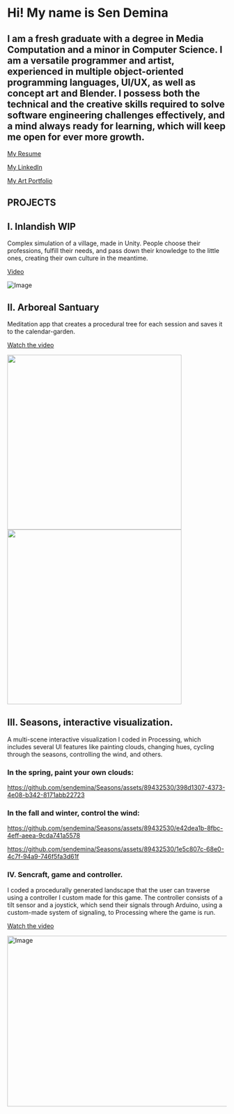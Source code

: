 # Hi! My name is Sen Demina

## I am a fresh graduate with a degree in Media Computation and a minor in Computer Science. I am a versatile programmer and artist, experienced in multiple object-oriented programming languages, UI/UX, as well as concept art and Blender. I possess both the technical and the creative skills required to solve software engineering challenges effectively, and a mind always ready for learning, which will keep me open for ever more growth.

[My Resume](https://drive.google.com/file/d/1Te7J_FSOBpBJl2KEXBR-viCL7WWebBEU/view?usp=sharing)

[My LinkedIn](www.linkedin.com/in/kseniia-demina)

[My Art Portfolio](https://github.com/sendemina/Portfolio)


## PROJECTS

## I. Inlandish WIP
Complex simulation of a village, made in Unity. People choose their professions, fulfill their needs, and pass down their knowledge to the little ones, creating their own culture in the meantime.

[Video](https://youtu.be/4Tig5VRbbjQ)

![Image](https://github.com/user-attachments/assets/314687bf-0866-46a2-b234-54ec6de8a055)


## II. Arboreal Santuary
Meditation app that creates a procedural tree for each session and saves it to the calendar-garden.

[Watch the video](https://www.youtube.com/watch?v=pVTOQnV0uS8)

<img src="https://github.com/user-attachments/assets/bda91451-7666-4add-bc2d-5ef572eacbcc" width="400"/>
<img src="https://github.com/user-attachments/assets/b4df0a82-42fa-4474-8362-ba0650a185e6" width="400"/>




## III. Seasons, interactive visualization. 
A multi-scene interactive visualization I coded in Processing, which includes several UI features like painting clouds, changing hues, cycling through the seasons, controlling the wind, and others. 

### In the spring, paint your own clouds:

https://github.com/sendemina/Seasons/assets/89432530/398d1307-4373-4e08-b342-8171abb22723



### In the fall and winter, control the wind:

https://github.com/sendemina/Seasons/assets/89432530/e42dea1b-8fbc-4eff-aeea-9cda741a5578

https://github.com/sendemina/Seasons/assets/89432530/1e5c807c-68e0-4c7f-94a9-746f5fa3d61f


### IV. Sencraft, game and controller. 
I coded a procedurally generated landscape that the user can traverse using a controller I custom made for this game. The controller consists of a tilt sensor and a joystick, which send their signals through Arduino, using a custom-made system of signaling, to Processing where the game is run. 

[Watch the video](https://www.youtube.com/watch?v=xnlBxOlgdcU)

<img width="634" height="391" alt="Image" src="https://github.com/user-attachments/assets/02b92df3-52aa-4c3b-8e13-2538f44cdd34" />

